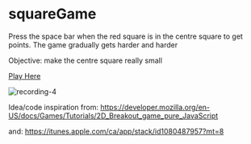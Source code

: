 # squareGame

Press the space bar when the red square is in the centre square to get points. The game gradually gets harder and harder

Objective: make the centre square really small

[Play Here](https://estit.github.io/squareIndex.html)

![recording-4](https://user-images.githubusercontent.com/17136826/34450042-72776a66-ecce-11e7-83d4-2d16b8e61bf8.gif)

Idea/code inspiration from: https://developer.mozilla.org/en-US/docs/Games/Tutorials/2D_Breakout_game_pure_JavaScript

and:
https://itunes.apple.com/ca/app/stack/id1080487957?mt=8
